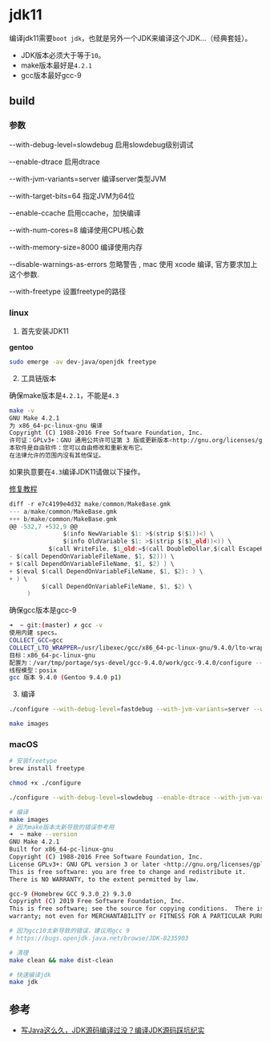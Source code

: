 # jdk11

编译jdk11需要`boot jdk`，也就是另外一个JDK来编译这个JDK...（经典套娃）。

- JDK版本必须大于等于`10`。
- make版本最好是`4.2.1`
- gcc版本最好gcc-9

## build

### 参数

--with-debug-level=slowdebug 启用slowdebug级别调试

--enable-dtrace 启用dtrace

--with-jvm-variants=server 编译server类型JVM

--with-target-bits=64 指定JVM为64位

--enable-ccache 启用ccache，加快编译

--with-num-cores=8 编译使用CPU核心数

--with-memory-size=8000 编译使用内存

--disable-warnings-as-errors 忽略警告 , mac 使用 xcode 编译, 官方要求加上这个参数.

--with-freetype 设置freetype的路径

### linux

1. 首先安装JDK11

**gentoo**

```bash
sudo emerge -av dev-java/openjdk freetype
```

2. 工具链版本

确保make版本是`4.2.1`，不能是`4.3`

```bash
make -v
GNU Make 4.2.1
为 x86_64-pc-linux-gnu 编译
Copyright (C) 1988-2016 Free Software Foundation, Inc.
许可证：GPLv3+：GNU 通用公共许可证第 3 版或更新版本<http://gnu.org/licenses/gpl.html>。
本软件是自由软件：您可以自由修改和重新发布它。
在法律允许的范围内没有其他保证。
```

如果执意要在`4.3`编译JDK11请做以下操作。

[修复教程](https://bugs.openjdk.java.net/browse/JDK-8237879)

```c
diff -r e7c4199e4d32 make/common/MakeBase.gmk
--- a/make/common/MakeBase.gmk
+++ b/make/common/MakeBase.gmk
@@ -532,7 +532,9 @@
               $(info NewVariable $1: >$(strip $($1))<) \
               $(info OldVariable $1: >$(strip $($1_old))<)) \
           $(call WriteFile, $1_old:=$(call DoubleDollar,$(call EscapeHash,$($1))), \
- $(call DependOnVariableFileName, $1, $2))) \
+ $(call DependOnVariableFileName, $1, $2) ) \
+ $(eval $(call DependOnVariableFileName, $1, $2): ) \
+ ) \
         $(call DependOnVariableFileName, $1, $2) \
     )
```

确保gcc版本是gcc-9

```bash
➜  ~ git:(master) ✗ gcc -v
使用内建 specs。
COLLECT_GCC=gcc
COLLECT_LTO_WRAPPER=/usr/libexec/gcc/x86_64-pc-linux-gnu/9.4.0/lto-wrapper
目标：x86_64-pc-linux-gnu
配置为：/var/tmp/portage/sys-devel/gcc-9.4.0/work/gcc-9.4.0/configure --host=x86_64-pc-linux-gnu --build=x86_64-pc-linux-gnu --prefix=/usr --bindir=/usr/x86_64-pc-linux-gnu/gcc-bin/9.4.0 --includedir=/usr/lib/gcc/x86_64-pc-linux-gnu/9.4.0/include --datadir=/usr/share/gcc-data/x86_64-pc-linux-gnu/9.4.0 --mandir=/usr/share/gcc-data/x86_64-pc-linux-gnu/9.4.0/man --infodir=/usr/share/gcc-data/x86_64-pc-linux-gnu/9.4.0/info --with-gxx-include-dir=/usr/lib/gcc/x86_64-pc-linux-gnu/9.4.0/include/g++-v9 --with-python-dir=/share/gcc-data/x86_64-pc-linux-gnu/9.4.0/python --enable-languages=c,c++,fortran --enable-obsolete --enable-secureplt --disable-werror --with-system-zlib --enable-nls --without-included-gettext --enable-checking=release --with-bugurl=https://bugs.gentoo.org/ --with-pkgversion='Gentoo 9.4.0 p1' --disable-esp --enable-libstdcxx-time --enable-shared --enable-threads=posix --enable-__cxa_atexit --enable-clocale=gnu --enable-multilib --with-multilib-list=m32,m64 --disable-fixed-point --enable-targets=all --enable-libgomp --disable-libssp --disable-libada --disable-systemtap --enable-vtable-verify --enable-lto --without-isl --enable-default-pie --enable-default-ssp
线程模型：posix
gcc 版本 9.4.0 (Gentoo 9.4.0 p1)
```

3. 编译

```bash
./configure --with-debug-level=fastdebug --with-jvm-variants=server --with-target-bits=64 --with-num-cores=8 --with-memory-size=16384 --disable-warnings-as-errors --with-freetype=system --with-boot-jdk=/usr/lib64/openjdk-11

make images
```

### macOS

```bash
# 安装freetype
brew install freetype

chmod +x ./configure

./configure --with-debug-level=slowdebug --enable-dtrace --with-jvm-variants=server --with-target-bits=64 --with-num-cores=8 --with-memory-size=16384 --disable-warnings-as-errors --with-freetype=bundled --with-boot-jdk=/Library/Java/JavaVirtualMachines/openjdk-11.jdk/Contents/Home
```

```bash
# 编译
make images
# 因为make版本太新导致的错误参考用
➜  ~ make --version 
GNU Make 4.2.1 
Built for x86_64-pc-linux-gnu 
Copyright (C) 1988-2016 Free Software Foundation, Inc. 
License GPLv3+: GNU GPL version 3 or later <http://gnu.org/licenses/gpl.html> 
This is free software: you are free to change and redistribute it. 
There is NO WARRANTY, to the extent permitted by law. 

gcc-9 (Homebrew GCC 9.3.0_2) 9.3.0
Copyright (C) 2019 Free Software Foundation, Inc.
This is free software; see the source for copying conditions.  There is NO
warranty; not even for MERCHANTABILITY or FITNESS FOR A PARTICULAR PURPOSE.

# 因为gcc10太新导致的错误，建议用gcc 9
# https://bugs.openjdk.java.net/browse/JDK-8235903

# 清理
make clean && make dist-clean

# 快速编译jdk
make jdk
```

## 参考

- [写Java这么久，JDK源码编译过没？编译JDK源码踩坑纪实](https://segmentfault.com/a/1190000023251649)
